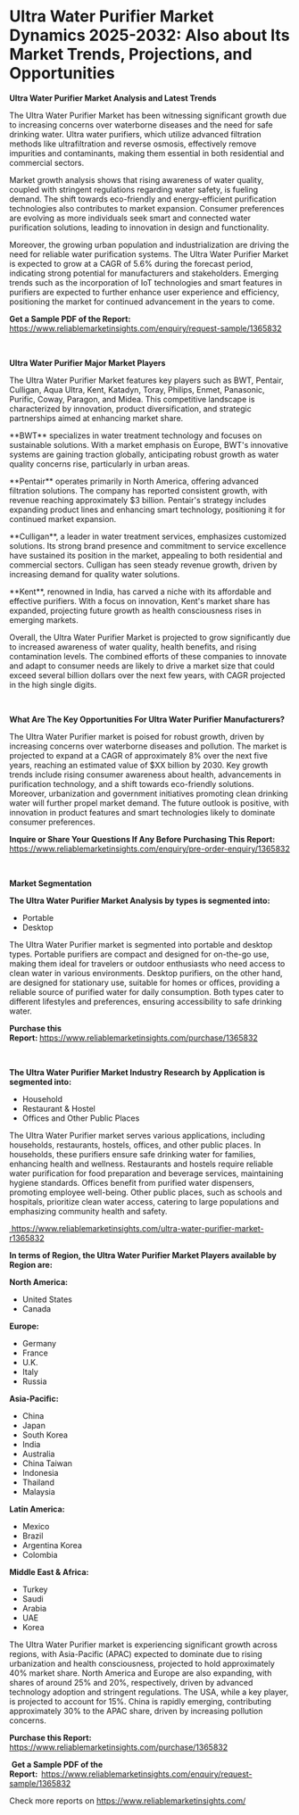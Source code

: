 <p><h1>Ultra Water Purifier Market Dynamics 2025-2032: Also about Its Market Trends, Projections, and Opportunities</h1></p><p><strong>Ultra Water Purifier Market Analysis and Latest Trends</strong></p>
<p><p>The Ultra Water Purifier Market has been witnessing significant growth due to increasing concerns over waterborne diseases and the need for safe drinking water. Ultra water purifiers, which utilize advanced filtration methods like ultrafiltration and reverse osmosis, effectively remove impurities and contaminants, making them essential in both residential and commercial sectors.</p><p>Market growth analysis shows that rising awareness of water quality, coupled with stringent regulations regarding water safety, is fueling demand. The shift towards eco-friendly and energy-efficient purification technologies also contributes to market expansion. Consumer preferences are evolving as more individuals seek smart and connected water purification solutions, leading to innovation in design and functionality.</p><p>Moreover, the growing urban population and industrialization are driving the need for reliable water purification systems. The Ultra Water Purifier Market is expected to grow at a CAGR of 5.6% during the forecast period, indicating strong potential for manufacturers and stakeholders. Emerging trends such as the incorporation of IoT technologies and smart features in purifiers are expected to further enhance user experience and efficiency, positioning the market for continued advancement in the years to come.</p></p>
<p><strong>Get a Sample PDF of the Report:&nbsp;</strong> <a href="https://www.reliablemarketinsights.com/enquiry/request-sample/1365832?utm_campaign=2013&utm_medium=2&utm_source=Github&utm_content=ia&utm_term=22032025&utm_id=ultra-water-purifier">https://www.reliablemarketinsights.com/enquiry/request-sample/1365832</a></p>
<p>&nbsp;</p>
<p><strong>Ultra Water Purifier Major Market Players</strong></p>
<p><p>The Ultra Water Purifier Market features key players such as BWT, Pentair, Culligan, Aqua Ultra, Kent, Katadyn, Toray, Philips, Enmet, Panasonic, Purific, Coway, Paragon, and Midea. This competitive landscape is characterized by innovation, product diversification, and strategic partnerships aimed at enhancing market share.</p><p>**BWT** specializes in water treatment technology and focuses on sustainable solutions. With a market emphasis on Europe, BWT's innovative systems are gaining traction globally, anticipating robust growth as water quality concerns rise, particularly in urban areas.</p><p>**Pentair** operates primarily in North America, offering advanced filtration solutions. The company has reported consistent growth, with revenue reaching approximately $3 billion. Pentair's strategy includes expanding product lines and enhancing smart technology, positioning it for continued market expansion.</p><p>**Culligan**, a leader in water treatment services, emphasizes customized solutions. Its strong brand presence and commitment to service excellence have sustained its position in the market, appealing to both residential and commercial sectors. Culligan has seen steady revenue growth, driven by increasing demand for quality water solutions.</p><p>**Kent**, renowned in India, has carved a niche with its affordable and effective purifiers. With a focus on innovation, Kent's market share has expanded, projecting future growth as health consciousness rises in emerging markets.</p><p>Overall, the Ultra Water Purifier Market is projected to grow significantly due to increased awareness of water quality, health benefits, and rising contamination levels. The combined efforts of these companies to innovate and adapt to consumer needs are likely to drive a market size that could exceed several billion dollars over the next few years, with CAGR projected in the high single digits.</p></p>
<p>&nbsp;</p>
<p><strong>What Are The Key Opportunities For Ultra Water Purifier Manufacturers?</strong></p>
<p><p>The Ultra Water Purifier market is poised for robust growth, driven by increasing concerns over waterborne diseases and pollution. The market is projected to expand at a CAGR of approximately 8% over the next five years, reaching an estimated value of $XX billion by 2030. Key growth trends include rising consumer awareness about health, advancements in purification technology, and a shift towards eco-friendly solutions. Moreover, urbanization and government initiatives promoting clean drinking water will further propel market demand. The future outlook is positive, with innovation in product features and smart technologies likely to dominate consumer preferences.</p></p>
<p><strong>Inquire or Share Your Questions If Any Before Purchasing This Report:</strong> <a href="https://www.reliablemarketinsights.com/enquiry/pre-order-enquiry/1365832?utm_campaign=2013&utm_medium=2&utm_source=Github&utm_content=ia&utm_term=22032025&utm_id=ultra-water-purifier">https://www.reliablemarketinsights.com/enquiry/pre-order-enquiry/1365832</a></p>
<p>&nbsp;</p>
<p><strong>Market Segmentation</strong></p>
<p><strong>The Ultra Water Purifier Market Analysis by types is segmented into:</strong></p>
<p><ul><li>Portable</li><li>Desktop</li></ul></p>
<p><p>The Ultra Water Purifier market is segmented into portable and desktop types. Portable purifiers are compact and designed for on-the-go use, making them ideal for travelers or outdoor enthusiasts who need access to clean water in various environments. Desktop purifiers, on the other hand, are designed for stationary use, suitable for homes or offices, providing a reliable source of purified water for daily consumption. Both types cater to different lifestyles and preferences, ensuring accessibility to safe drinking water.</p></p>
<p><strong>Purchase this Report:&nbsp;</strong><a href="https://www.reliablemarketinsights.com/purchase/1365832?utm_campaign=2013&utm_medium=2&utm_source=Github&utm_content=ia&utm_term=22032025&utm_id=ultra-water-purifier">https://www.reliablemarketinsights.com/purchase/1365832</a></p>
<p>&nbsp;</p>
<p><strong>The Ultra Water Purifier Market Industry Research by Application is segmented into:</strong></p>
<p><ul><li>Household</li><li>Restaurant & Hostel</li><li>Offices and Other Public Places</li></ul></p>
<p><p>The Ultra Water Purifier market serves various applications, including households, restaurants, hostels, offices, and other public places. In households, these purifiers ensure safe drinking water for families, enhancing health and wellness. Restaurants and hostels require reliable water purification for food preparation and beverage services, maintaining hygiene standards. Offices benefit from purified water dispensers, promoting employee well-being. Other public places, such as schools and hospitals, prioritize clean water access, catering to large populations and emphasizing community health and safety.</p></p>
<p><a href="https://www.reliablemarketinsights.com/ultra-water-purifier-market-r1365832?utm_campaign=2013&utm_medium=2&utm_source=Github&utm_content=ia&utm_term=22032025&utm_id=ultra-water-purifier">&nbsp;https://www.reliablemarketinsights.com/ultra-water-purifier-market-r1365832</a></p>
<p><strong>In terms of Region, the Ultra Water Purifier Market Players available by Region are:</strong></p>
<p>
    <p> <strong> North America: </strong>
        <ul>
            <li>United States</li>
            <li>Canada</li>
        </ul>
        </p> 
    <p> <strong> Europe: </strong>
        <ul>
            <li>Germany</li>
            <li>France</li>
            <li>U.K.</li>
            <li>Italy</li>
            <li>Russia</li>
        </ul>
        </p> 
    <p> <strong> Asia-Pacific: </strong>
        <ul>
            <li>China</li>
            <li>Japan</li>
            <li>South Korea</li>
            <li>India</li>
            <li>Australia</li>
            <li>China Taiwan</li>
            <li>Indonesia</li>
            <li>Thailand</li>
            <li>Malaysia</li>
        </ul>
        </p> 
    <p> <strong> Latin America: </strong>
        <ul>
            <li>Mexico</li>
            <li>Brazil</li>
            <li>Argentina Korea</li>
            <li>Colombia</li>
        </ul>
        </p> 
    <p> <strong> Middle East & Africa: </strong>
        <ul>
            <li>Turkey</li>
            <li>Saudi</li>
            <li>Arabia</li>
            <li>UAE</li>
            <li>Korea</li>
        </ul>
    </p>
    </p>
<p><p>The Ultra Water Purifier market is experiencing significant growth across regions, with Asia-Pacific (APAC) expected to dominate due to rising urbanization and health consciousness, projected to hold approximately 40% market share. North America and Europe are also expanding, with shares of around 25% and 20%, respectively, driven by advanced technology adoption and stringent regulations. The USA, while a key player, is projected to account for 15%. China is rapidly emerging, contributing approximately 30% to the APAC share, driven by increasing pollution concerns.</p></p>
<p><strong>Purchase this Report: </strong><a href="https://www.reliablemarketinsights.com/purchase/1365832?utm_campaign=2013&utm_medium=2&utm_source=Github&utm_content=ia&utm_term=22032025&utm_id=ultra-water-purifier">https://www.reliablemarketinsights.com/purchase/1365832</a></p>
<p>&nbsp;<strong>Get a Sample PDF of the Report:&nbsp;&nbsp;</strong><a href="https://www.reliablemarketinsights.com/enquiry/request-sample/1365832?utm_campaign=2013&utm_medium=2&utm_source=Github&utm_content=ia&utm_term=22032025&utm_id=ultra-water-purifier">https://www.reliablemarketinsights.com/enquiry/request-sample/1365832</a></p>
<p><strong></strong></p>
<p>Check more reports on <a href="https://www.reliablemarketinsights.com/?utm_campaign=2013&utm_medium=2&utm_source=Github&utm_content=ia&utm_term=22032025&utm_id=ultra-water-purifier">https://www.reliablemarketinsights.com/</a></p>